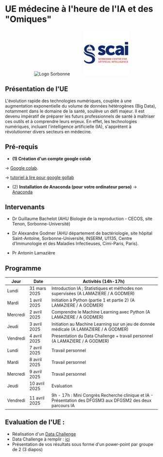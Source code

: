 <h1>UE médecine à l'heure de l'IA et des "Omiques"</h1>

<div style="text-align: center;">
  <div style="display: inline-block; margin-right: 40px;">
    <img src="Images/1200px-Logo_Sorbonne_Université.png" width="200" height="100" alt="Logo Sorbonne">
  </div>
  <div style="display: inline-block;">
    <img src="Images/scai_logo.jfif" width="150" height="150" alt="Logo SCAI">
  </div>
</div>

## Présentation de l'UE

L'évolution rapide des technologies numériques, couplée à une augmentation exponentielle du volume de données hétérogènes (Big Data), notamment dans le domaine de la santé, soulève un défi majeur. Il est devenu impératif de préparer les futurs professionnels de santé à maîtriser ces outils et à comprendre leurs enjeux. En effet, les technologies numériques, incluant l'intelligence artificielle (IA), s'apprêtent à révolutionner divers secteurs en médecine. 

## Pré-requis
- **(1) Création d'un compte google colab**

→ [Google colab](https://colab.research.google.com/).

→ [tutoriel à lire pour google gollab](https://www.marqo.ai/blog/getting-started-with-google-colab-a-beginners-guide)

- (2) **Installation de Anaconda (pour votre ordinateur perso)**
→ [Anaconda](https://www.anaconda.com/download)

## Intervenants 

- Dr Guillaume Bachelot (AHU Biologie de la reproduction - CECOS, site Tenon, Sorbonne-Université)
  
- Dr Alexandre Godmer (AHU département de bactériologie, site hôpital Saint-Antoine, Sorbonne-Université, INSERM, U1135, Centre d’Immunologie et des Maladies Infectieuses, Cimi-Paris, Paris).
  
- Pr Antonin Lamazière


## Programme
| Jour     | Date          | Activités (14h-17h) |
|----------|---------------|---------------------------------------------------|
| Lundi    | 31 mars 2025 | Introduction IA ; Statistiques et méthodes non supervisées (A LAMAZIERE / A GODMER) |
| Mardi    | 1 avril 2025| Initiation à Python (partie 1 et partie 2) (A LAMAZIERE / A GODMER) |
| Mercredi | 2 avril 2025 | Comprendre le Machine Learning avec Python (A LAMAZIERE / A GODMER)|
| Jeudi    | 3 avril 2025 | Initiation au Machine Learning sur un jeu de donnée médicale (A LAMAZIERE / A GODMER) |
| Vendredi | 4 avril 2025 | Presentation du Data Challenge + travail personnel (A LAMAZIERE / A GODMER) |
| Lundi    | 7 avril 2025 | Travail personnel |
| Mardi    | 8 avril 2025 | Travail personnel |
| Mercredi | 9 avril 2025    | Travail personnel |
| Jeudi    | 10 avril 2025    | Evaluation |
| Vendredi | 11 avril 2025    | 9h - 17h : Mini Congrès Recherche clinique et IA - Présentation des DFGSM3 aux DFGSM2 des deux parcours IA |

## Evaluation de l'UE :

- Réalisation d'un [Data Challenge](TP/6_TP_DataChallenge_MALDI_TOF_version_apprenant.pdf)
- Data Challenge à remplir : [ici](TP/6_TP_DataChallenge_MALDI_TOF_version_apprenant.ipynb)
- Présentation de vos résultats sous forme d'un power-point par groupe de 2 (3 diapos)


